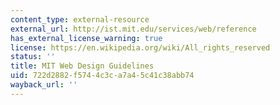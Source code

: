 ```yaml
---
content_type: external-resource
external_url: http://ist.mit.edu/services/web/reference
has_external_license_warning: true
license: https://en.wikipedia.org/wiki/All_rights_reserved
status: ''
title: MIT Web Design Guidelines
uid: 722d2882-f574-4c3c-a7a4-5c41c38abb74
wayback_url: ''
---
```

